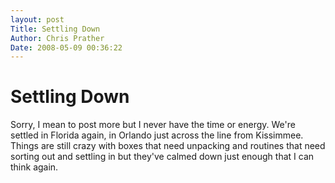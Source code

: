 ```yaml
---
layout: post
Title: Settling Down  
Author: Chris Prather
Date: 2008-05-09 00:36:22
---
```


# Settling Down
Sorry, I mean to post more but I never have the time or energy. We're settled in Florida again, in Orlando just across the line from Kissimmee. Things are still crazy with boxes that need unpacking and routines that need sorting out and settling in but they've calmed down just enough that I can think again.
